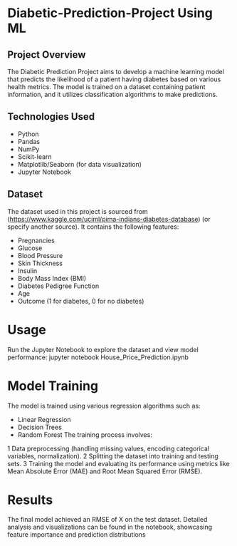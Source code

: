 # Diabetic-Prediction-Project Using ML

## Project Overview
The Diabetic Prediction Project aims to develop a machine learning model that predicts the likelihood of a patient having diabetes based on various health metrics. The model is trained on a dataset containing patient information, and it utilizes classification algorithms to make predictions.

## Technologies Used
- Python
- Pandas
- NumPy
- Scikit-learn
- Matplotlib/Seaborn (for data visualization)
- Jupyter Notebook

## Dataset
The dataset used in this project is sourced from (https://www.kaggle.com/uciml/pima-indians-diabetes-database) (or specify another source). It contains the following features:
- Pregnancies
- Glucose
- Blood Pressure
- Skin Thickness
- Insulin
- Body Mass Index (BMI)
- Diabetes Pedigree Function
- Age
- Outcome (1 for diabetes, 0 for no diabetes)

# Usage
Run the Jupyter Notebook to explore the dataset and view model performance:
jupyter notebook House_Price_Prediction.ipynb

# Model Training
The model is trained using various regression algorithms such as:
- Linear Regression
- Decision Trees
- Random Forest
The training process involves:

1 Data preprocessing (handling missing values, encoding categorical variables, normalization).
2 Splitting the dataset into training and testing sets.
3 Training the model and evaluating its performance using metrics like Mean Absolute Error (MAE) and Root Mean Squared Error (RMSE).

# Results
The final model achieved an RMSE of X on the test dataset. Detailed analysis and visualizations can be found in the notebook, showcasing feature importance and prediction distributions
